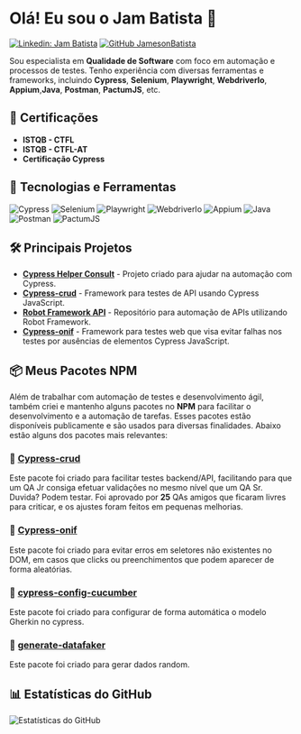 # Olá! Eu sou o Jam Batista 👋

[![Linkedin: Jam Batista](https://img.shields.io/badge/-Jam%20Batista-blue?style=flat-square&logo=Linkedin&logoColor=white&link=https://www.linkedin.com/in/jam-batista-98101015b/)](https://www.linkedin.com/in/jam-batista-98101015b/)
[![GitHub JamesonBatista](https://img.shields.io/github/followers/JamesonBatista?label=follow&style=social)](https://github.com/JamesonBatista)


Sou especialista em **Qualidade de Software** com foco em automação e processos de testes. Tenho experiência com diversas ferramentas e frameworks, incluindo **Cypress**, **Selenium**, **Playwright**, **WebdriverIo**, **Appium**,**Java**, **Postman**, **PactumJS**, etc.



## 🎯 Certificações
- **ISTQB - CTFL**
- **ISTQB - CTFL-AT**
- **Certificação Cypress**

## 🚀 Tecnologias e Ferramentas
![Cypress](https://img.shields.io/badge/Cypress-17202C?style=for-the-badge&logo=cypress&logoColor=white)
![Selenium](https://img.shields.io/badge/Selenium-43B02A?style=for-the-badge&logo=selenium&logoColor=white)
![Playwright](https://img.shields.io/badge/Playwright-2EAD33?style=for-the-badge&logo=playwright&logoColor=white)
![WebdriverIo](https://img.shields.io/badge/WebdriverIO-EA5906?style=for-the-badge&logo=webdriverio&logoColor=white)
![Appium](https://img.shields.io/badge/Appium-41B4E6?style=for-the-badge&logo=appium&logoColor=white)
![Java](https://img.shields.io/badge/Java-ED8B00?style=for-the-badge&logo=java&logoColor=white)
![Postman](https://img.shields.io/badge/Postman-FF6C37?style=for-the-badge&logo=postman&logoColor=white)
![PactumJS](https://img.shields.io/badge/PactumJS-FFCA28?style=for-the-badge&logo=node.js&logoColor=black)


## 🛠️ Principais Projetos
- **[Cypress Helper Consult](https://github.com/JamesonBatista/cypress-helper-consult)** - Projeto criado para ajudar na automação com Cypress.
- **[Cypress-crud](https://github.com/JamesonBatista/cypress-crud)** - Framework para testes de API usando Cypress JavaScript.
- **[Robot Framework API](https://github.com/JamesonBatista/robot-framework-api)** - Repositório para automação de APIs utilizando Robot Framework.
- **[Cypress-onif](https://github.com/JamesonBatista/cypress-onIf)** - Framework para testes web que visa evitar falhas nos testes por ausências de elementos Cypress JavaScript.

## 📦 Meus Pacotes NPM

Além de trabalhar com automação de testes e desenvolvimento ágil, também criei e mantenho alguns pacotes no **NPM** para facilitar o desenvolvimento e a automação de tarefas.
Esses pacotes estão disponíveis publicamente e são usados para diversas finalidades. Abaixo estão alguns dos pacotes mais relevantes:

### 🔧 **[Cypress-crud](https://www.npmjs.com/package/cypress-crud)**

Este pacote foi criado para facilitar testes backend/API, facilitando para que um QA Jr consiga efetuar validações no mesmo nível que um QA Sr. Duvida? Podem testar.
Foi aprovado por **25** QAs amigos que ficaram livres para criticar, e os ajustes foram feitos em pequenas melhorias.

### 🔧 **[Cypress-onif](https://www.npmjs.com/package/cypress-onif)**

Este pacote foi criado para evitar erros em seletores não existentes no DOM, em casos que clicks ou preenchimentos que podem aparecer de forma aleatórias.

### 🔧 **[cypress-config-cucumber](https://www.npmjs.com/package/cypress-config-cucumber)**

Este pacote foi criado para configurar de forma automática o modelo Gherkin no cypress.

### 🔧 **[generate-datafaker](https://www.npmjs.com/package/generate-datafaker)**

Este pacote foi criado para gerar dados random.


## 📊 Estatísticas do GitHub
![Estatísticas do GitHub](https://github-readme-stats.vercel.app/api?username=JamesonBatista&show_icons=true&theme=dark)




